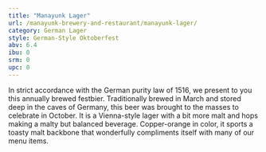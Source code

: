 ```yaml
---
title: "Manayunk Lager"
url: /manayunk-brewery-and-restaurant/manayunk-lager/
category: German Lager
style: German-Style Oktoberfest
abv: 6.4
ibu: 0
srm: 0
upc: 0
---
```

In strict accordance with the German purity law of 1516, we present to you this annually brewed festbier. Traditionally brewed in March and stored deep in the caves of Germany, this beer was brought to the masses to celebrate in October. It is a Vienna-style lager with a bit more malt and hops making a malty but balanced beverage. Copper-orange in color, it sports a toasty malt backbone that wonderfully compliments itself with many of our menu items.
